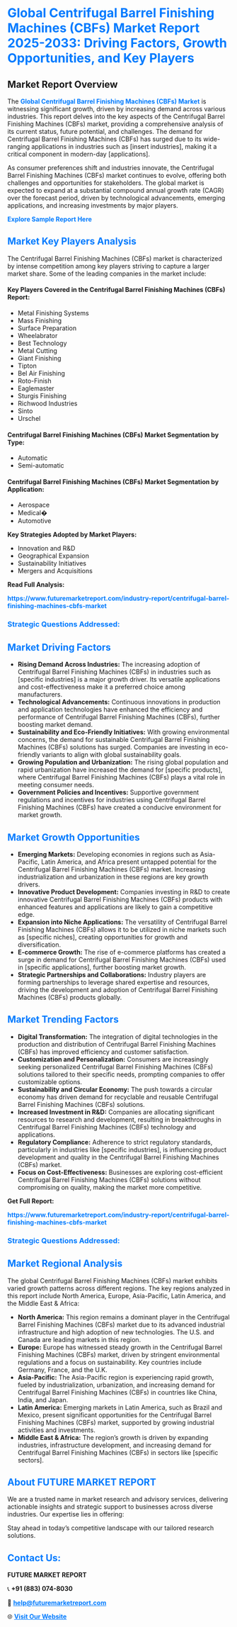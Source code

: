 <h1 style="color: #007BFF;">Global Centrifugal Barrel Finishing Machines (CBFs) Market Report 2025-2033: Driving Factors, Growth Opportunities, and Key Players</h1>

<section id="overview">
<h2>Market Report Overview</h2>
<p>The <a href="https://www.futuremarketreport.com/industry-report/centrifugal-barrel-finishing-machines-cbfs-market" style="color: #007BFF; text-decoration: none;"><strong>Global Centrifugal Barrel Finishing Machines (CBFs) Market</strong></a> is witnessing significant growth, driven by increasing demand across various industries. This report delves into the key aspects of the Centrifugal Barrel Finishing Machines (CBFs) market, providing a comprehensive analysis of its current status, future potential, and challenges. The demand for Centrifugal Barrel Finishing Machines (CBFs) has surged due to its wide-ranging applications in industries such as [insert industries], making it a critical component in modern-day [applications].</p>
<p>As consumer preferences shift and industries innovate, the Centrifugal Barrel Finishing Machines (CBFs) market continues to evolve, offering both challenges and opportunities for stakeholders. The global market is expected to expand at a substantial compound annual growth rate (CAGR) over the forecast period, driven by technological advancements, emerging applications, and increasing investments by major players.</p>
</section>

<section id="overview">
<p><a href="https://www.futuremarketreport.com/request-sample/reportId=92186" style="color: #007BFF; text-decoration: none;"><strong>Explore Sample Report Here</strong></a></p>
</section>

<section id="key-players">
<h2 style="color: #007BFF;">Market Key Players Analysis</h2>
<p>The Centrifugal Barrel Finishing Machines (CBFs) market is characterized by intense competition among key players striving to capture a larger market share. Some of the leading companies in the market include:</p>
<h4>Key Players Covered in the Centrifugal Barrel Finishing Machines (CBFs) Report:</h4>
<ul><li>Metal Finishing Systems</li><li>Mass Finishing</li><li>Surface Preparation</li><li>Wheelabrator</li><li>Best Technology</li><li>Metal Cutting</li><li>Giant Finishing</li><li>Tipton</li><li>Bel Air Finishing</li><li>Roto-Finish</li><li>Eaglemaster</li><li>Sturgis Finishing</li><li>Richwood Industries</li><li>Sinto</li><li>Urschel</li></ul>
<h4>Centrifugal Barrel Finishing Machines (CBFs) Market Segmentation by Type:</h4>
<ul><li>Automatic</li><li>Semi-automatic</li></ul>

<h4>Centrifugal Barrel Finishing Machines (CBFs) Market Segmentation by Application:</h4>
<ul><li>Aerospace</li><li>Medical�</li><li>Automotive</li></ul>
<p><strong>Key Strategies Adopted by Market Players:</strong></p>
<ul>
<li>Innovation and R&D</li>
<li>Geographical Expansion</li>
<li>Sustainability Initiatives</li>
<li>Mergers and Acquisitions</li>
</ul>
</section>

<section>
<p><strong>Read Full Analysis: </strong></p><a href="https://www.futuremarketreport.com/industry-report/centrifugal-barrel-finishing-machines-cbfs-market" style="color: #007BFF; text-decoration: none;"><strong>https://www.futuremarketreport.com/industry-report/centrifugal-barrel-finishing-machines-cbfs-market</strong></a>
<h3 style="color: #007BFF;">Strategic Questions Addressed:</h3>
</section>

<section id="driving-factors">
<h2 style="color: #007BFF;">Market Driving Factors</h2>
<ul>
<li><strong>Rising Demand Across Industries:</strong> The increasing adoption of Centrifugal Barrel Finishing Machines (CBFs) in industries such as [specific industries] is a major growth driver. Its versatile applications and cost-effectiveness make it a preferred choice among manufacturers.</li>
<li><strong>Technological Advancements:</strong> Continuous innovations in production and application technologies have enhanced the efficiency and performance of Centrifugal Barrel Finishing Machines (CBFs), further boosting market demand.</li>
<li><strong>Sustainability and Eco-Friendly Initiatives:</strong> With growing environmental concerns, the demand for sustainable Centrifugal Barrel Finishing Machines (CBFs) solutions has surged. Companies are investing in eco-friendly variants to align with global sustainability goals.</li>
<li><strong>Growing Population and Urbanization:</strong> The rising global population and rapid urbanization have increased the demand for [specific products], where Centrifugal Barrel Finishing Machines (CBFs) plays a vital role in meeting consumer needs.</li>
<li><strong>Government Policies and Incentives:</strong> Supportive government regulations and incentives for industries using Centrifugal Barrel Finishing Machines (CBFs) have created a conducive environment for market growth.</li>
</ul>
</section>

<section id="growth-opportunities">
<h2 style="color: #007BFF;">Market Growth Opportunities</h2>
<ul>
<li><strong>Emerging Markets:</strong> Developing economies in regions such as Asia-Pacific, Latin America, and Africa present untapped potential for the Centrifugal Barrel Finishing Machines (CBFs) market. Increasing industrialization and urbanization in these regions are key growth drivers.</li>
<li><strong>Innovative Product Development:</strong> Companies investing in R&D to create innovative Centrifugal Barrel Finishing Machines (CBFs) products with enhanced features and applications are likely to gain a competitive edge.</li>
<li><strong>Expansion into Niche Applications:</strong> The versatility of Centrifugal Barrel Finishing Machines (CBFs) allows it to be utilized in niche markets such as [specific niches], creating opportunities for growth and diversification.</li>
<li><strong>E-commerce Growth:</strong> The rise of e-commerce platforms has created a surge in demand for Centrifugal Barrel Finishing Machines (CBFs) used in [specific applications], further boosting market growth.</li>
<li><strong>Strategic Partnerships and Collaborations:</strong> Industry players are forming partnerships to leverage shared expertise and resources, driving the development and adoption of Centrifugal Barrel Finishing Machines (CBFs) products globally.</li>
</ul>
</section>

<section id="trending-factors">
<h2 style="color: #007BFF;">Market Trending Factors</h2>
<ul>
<li><strong>Digital Transformation:</strong> The integration of digital technologies in the production and distribution of Centrifugal Barrel Finishing Machines (CBFs) has improved efficiency and customer satisfaction.</li>
<li><strong>Customization and Personalization:</strong> Consumers are increasingly seeking personalized Centrifugal Barrel Finishing Machines (CBFs) solutions tailored to their specific needs, prompting companies to offer customizable options.</li>
<li><strong>Sustainability and Circular Economy:</strong> The push towards a circular economy has driven demand for recyclable and reusable Centrifugal Barrel Finishing Machines (CBFs) solutions.</li>
<li><strong>Increased Investment in R&D:</strong> Companies are allocating significant resources to research and development, resulting in breakthroughs in Centrifugal Barrel Finishing Machines (CBFs) technology and applications.</li>
<li><strong>Regulatory Compliance:</strong> Adherence to strict regulatory standards, particularly in industries like [specific industries], is influencing product development and quality in the Centrifugal Barrel Finishing Machines (CBFs) market.</li>
<li><strong>Focus on Cost-Effectiveness:</strong> Businesses are exploring cost-efficient Centrifugal Barrel Finishing Machines (CBFs) solutions without compromising on quality, making the market more competitive.</li>
</ul>
</section>

<section>
<p><strong>Get Full Report: </strong></p><a href="https://www.futuremarketreport.com/industry-report/centrifugal-barrel-finishing-machines-cbfs-market" style="color: #007BFF; text-decoration: none;"><strong>https://www.futuremarketreport.com/industry-report/centrifugal-barrel-finishing-machines-cbfs-market</strong></a>
<h3 style="color: #007BFF;">Strategic Questions Addressed:</h3>
</section>


<section id="regional-analysis">
<h2 style="color: #007BFF;">Market Regional Analysis</h2>
<p>The global Centrifugal Barrel Finishing Machines (CBFs) market exhibits varied growth patterns across different regions. The key regions analyzed in this report include North America, Europe, Asia-Pacific, Latin America, and the Middle East & Africa:</p>
<ul>
<li><strong>North America:</strong> This region remains a dominant player in the Centrifugal Barrel Finishing Machines (CBFs) market due to its advanced industrial infrastructure and high adoption of new technologies. The U.S. and Canada are leading markets in this region.</li>
<li><strong>Europe:</strong> Europe has witnessed steady growth in the Centrifugal Barrel Finishing Machines (CBFs) market, driven by stringent environmental regulations and a focus on sustainability. Key countries include Germany, France, and the U.K.</li>
<li><strong>Asia-Pacific:</strong> The Asia-Pacific region is experiencing rapid growth, fueled by industrialization, urbanization, and increasing demand for Centrifugal Barrel Finishing Machines (CBFs) in countries like China, India, and Japan.</li>
<li><strong>Latin America:</strong> Emerging markets in Latin America, such as Brazil and Mexico, present significant opportunities for the Centrifugal Barrel Finishing Machines (CBFs) market, supported by growing industrial activities and investments.</li>
<li><strong>Middle East & Africa:</strong> The region’s growth is driven by expanding industries, infrastructure development, and increasing demand for Centrifugal Barrel Finishing Machines (CBFs) in sectors like [specific sectors].</li>
</ul>
</section>

<footer>
<h2 style="color: #007BFF;">About FUTURE MARKET REPORT</h2>
<p>We are a trusted name in market research and advisory services, delivering actionable insights and strategic support to businesses across diverse industries. Our expertise lies in offering:</p>

<p>Stay ahead in today’s competitive landscape with our tailored research solutions.</p>

<h2 style="color: #007BFF;">Contact Us:</h2>
<p><strong>FUTURE MARKET REPORT</strong></p>
<p>📞 <strong>+91 (883) 074-8030</strong></p>
<p>📧 <strong><a href="mailto:help@futuremarketreport.com" style="color: #007BFF;">help@futuremarketreport.com</a></strong></p>
<p>🌐 <strong><a href="https://www.futuremarketreport.com/" style="color: #007BFF;">Visit Our Website</a></strong></p>
</footer>